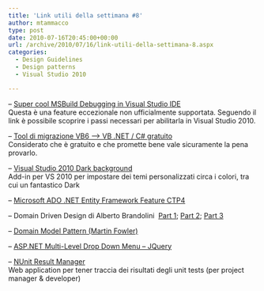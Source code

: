 ```yaml
---
title: 'Link utili della settimana #8'
author: mtammacco
type: post
date: 2010-07-16T20:45:00+00:00
url: /archive/2010/07/16/link-utili-della-settimana-8.aspx
categories:
  - Design Guidelines
  - Design patterns
  - Visual Studio 2010

---
```

&#8211; [Super cool MSBuild Debugging in Visual Studio IDE][1]  
Questa è una feature eccezionale non ufficialmente supportata. Seguendo il link è possibile scoprire i passi necessari per abilitarla in Visual Studio 2010. 

&#8211; [Tool di migrazione VB6 –> VB .NET / C# gratuito][2]  
Considerato che è gratuito e che promette bene vale sicuramente la pena provarlo. 

&#8211; [Visual Studio 2010 Dark background][3]  
Add-in per VS 2010 per impostare dei temi personalizzati circa i colori, tra cui un fantastico Dark

&#8211; [Microsoft ADO .NET Entity Framework Feature CTP4][4]

&#8211; Domain Driven Design di Alberto Brandolini  [Part 1][5]; [Part 2][6]; [Part 3][7]

&#8211; [Domain Model Pattern (Martin Fowler)][8]

&#8211; [ASP.NET Multi-Level Drop Down Menu – JQuery][9]

&#8211; [NUnit Result Manager][10]  
Web application per tener traccia dei risultati degli unit tests (per project manager & developer)

 [1]: http://www.wintellect.com/CS/blogs/jrobbins/archive/2010/07/08/super-cool-msbuild-debugging-in-the-vs-ide.aspx
 [2]: http://blogs.msdn.com/b/jasonz/archive/2010/07/08/good-news-for-vb6-migration.aspx
 [3]: http://community.visual-basic.it/greg/archive/2010/07/02/30353.aspx
 [4]: http://www.microsoft.com/downloads/details.aspx?FamilyID=4e094902-aeff-4ee2-a12d-5881d4b0dd3e&displaylang=en
 [5]: http://www2.mokabyte.it/cms/article.run?articleId=R8V-6BG-GH7-T74_7f000001_10911033_83624e86
 [6]: http://www2.mokabyte.it/cms/article.run?articleId=61K-V5Y-5UQ-2LJ_7f000001_10911033_27879a51
 [7]: http://www2.mokabyte.it/cms/article.run?articleId=T2K-Y36-YLJ-37E_7f000001_10911033_6b51c675
 [8]: http://martinfowler.com/eaaCatalog/domainModel.html
 [9]: http://syrinxmenu.codeplex.com/releases/view/48971
 [10]: http://nunitresultmanager.codeplex.com/